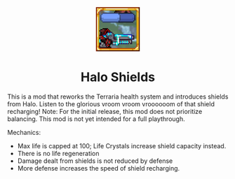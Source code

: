 <center>
    <img src="icon.png" alt="Mod Icon" width="20%">
    <h1>Halo Shields</h1>
</center>

This is a mod that reworks the Terraria health system and introduces shields from Halo. Listen to the glorious vroom vroom vroooooom of that shield recharging!
Note: For the initial release, this mod does not prioritize balancing. This mod is not yet intended for a full playthrough.

Mechanics:
- Max life is capped at 100; Life Crystals increase shield capacity instead.
- There is no life regeneration
- Damage dealt from shields is not reduced by defense
- More defense increases the speed of shield recharging.
